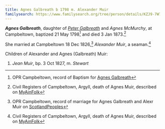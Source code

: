 ```yaml
---
title: Agnes Galbreath b 1798 m. Alexander Muir
familysearch: https://www.familysearch.org/tree/person/details/KZJ9-7W7
---
```

***Agnes Galbreath***, daughter of *[Peter Galbreath](galbreath-peter-1749.md)* and *Agnes McMurchy*, at Campbeltown, baptized 21 May 1798[^birth] and died 3 Jan 1873.[^death]

She married at Campbeltown 18 Dec 1826,[^marriage] *Alexander Muir*, a seaman.[^death]

Children of Alexander and Agnes (Galbreath) Muir:

1. *Jean Muir*, bp. 3 Oct 1827, m. *Stewart*

[^birth]: OPR Campbeltown, record of Baptism for [Agnes Galbreath](/sources/opr-campbeltown-births.md#1798-05-21-agnes-galbreath)

[^death]: Civil Registers of Campbeltown, Argyll, death of Agnes Muir, described on [MyAinFolk](https://www.myainfolk.ca/records/21187)

[^marriage]: OPR Campbeltown, record of marriage for Agnes Galbreath and Alexr Muir on [ScotlandPeoples](https://www.scotlandspeople.gov.uk/record-results?search_type=people&event=M&record_type%5B0%5D=opr_marriages&church_type=Old%20Parish%20Registers&dl_cat=church&dl_rec=church-banns-marriages&surname=galbreath&surname_so=fuzzy&forename_so=starts&sex=F&spouse_name=muir&spouse_name_so=exact&from_year=1826&to_year=1826&record=Church%20of%20Scotland%20%28old%20parish%20registers%29%20Roman%20Catholic%20Church%20Other%20churches)
